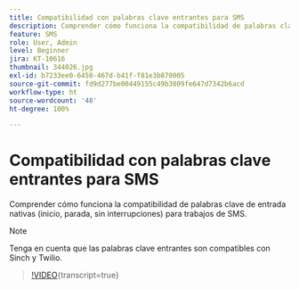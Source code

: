 ```yaml
---
title: Compatibilidad con palabras clave entrantes para SMS
description: Comprender cómo funciona la compatibilidad de palabras clave de entrada nativas (inicio, parada, sin interrupciones) para trabajos de SMS.
feature: SMS
role: User, Admin
level: Beginner
jira: KT-10616
thumbnail: 344026.jpg
exl-id: b7233ee0-6450-467d-b41f-f81e3b870005
source-git-commit: fd9d277be00449155c49b3809fe647d7342b6acd
workflow-type: ht
source-wordcount: '48'
ht-degree: 100%

---
```


# Compatibilidad con palabras clave entrantes para SMS

Comprender cómo funciona la compatibilidad de palabras clave de entrada nativas (inicio, parada, sin interrupciones) para trabajos de SMS.

>[!NOTE]
>
>Tenga en cuenta que las palabras clave entrantes son compatibles con Sinch y Twilio.

>[!VIDEO](https://video.tv.adobe.com/v/344026?quality=12&learn=on){transcript=true}
